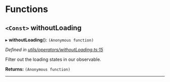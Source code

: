 

# Functions

<a id="withoutloading"></a>

## `<Const>` withoutLoading

▸ **withoutLoading**(): `(Anonymous function)`

*Defined in [utils/operators/withoutLoading.ts:15](https://github.com/paritytech/js-libs/blob/a22b427/packages/light.js/src/utils/operators/withoutLoading.ts#L15)*

Filter out the loading states in our observable.

**Returns:** `(Anonymous function)`

___

